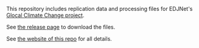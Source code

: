 This repository includes replication data and processing files for EDJNet's [Glocal Climate Change project](https://climatechange.europeandatajournalism.eu/).

See [the release page](https://github.com/giocomai/mescan_surfex_2m/releases) to download the files.

See [the website of this repo](https://giocomai.github.io/mescan_surfex_2m) for all details.

